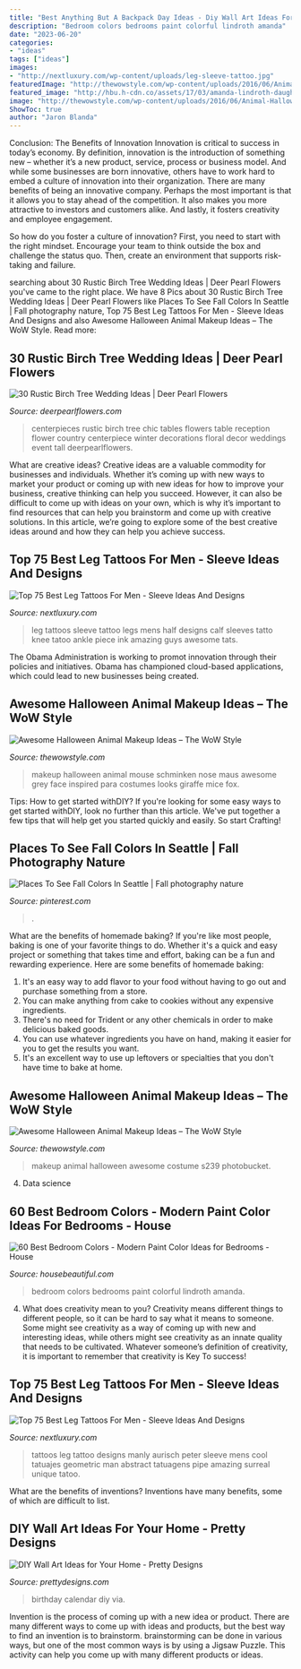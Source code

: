 ```yaml
---
title: "Best Anything But A Backpack Day Ideas - Diy Wall Art Ideas For Your Home"
description: "Bedroom colors bedrooms paint colorful lindroth amanda"
date: "2023-06-20"
categories:
- "ideas"
tags: ["ideas"]
images:
- "http://nextluxury.com/wp-content/uploads/leg-sleeve-tattoo.jpg"
featuredImage: "http://thewowstyle.com/wp-content/uploads/2016/06/Animal-Halloween-Makeup.jpg"
featured_image: "http://hbu.h-cdn.co/assets/17/03/amanda-lindroth-daughters-room.jpg"
image: "http://thewowstyle.com/wp-content/uploads/2016/06/Animal-Halloween-Makeup.jpg"
ShowToc: true
author: "Jaron Blanda"
---
```



Conclusion: The Benefits of Innovation
Innovation is critical to success in today’s economy. By definition, innovation is the introduction of something new – whether it’s a new product, service, process or business model. And while some businesses are born innovative, others have to work hard to embed a culture of innovation into their organization.
There are many benefits of being an innovative company. Perhaps the most important is that it allows you to stay ahead of the competition. It also makes you more attractive to investors and customers alike. And lastly, it fosters creativity and employee engagement.

So how do you foster a culture of innovation? First, you need to start with the right mindset. Encourage your team to think outside the box and challenge the status quo. Then, create an environment that supports risk-taking and failure.

	

		
searching about 30 Rustic Birch Tree Wedding Ideas | Deer Pearl Flowers you've came to the right place. We have 8 Pics about 30 Rustic Birch Tree Wedding Ideas | Deer Pearl Flowers like Places To See Fall Colors In Seattle | Fall photography nature, Top 75 Best Leg Tattoos For Men - Sleeve Ideas And Designs and also Awesome Halloween Animal Makeup Ideas – The WoW Style. Read more:
		
    
## 30 Rustic Birch Tree Wedding Ideas | Deer Pearl Flowers

<img loading=lazy src="http://www.deerpearlflowers.com/wp-content/uploads/2015/07/chic-wedding-centerpieces-ideas.jpg" onerror="this.onerror=null;this.src='https://tse3.mm.bing.net/th?id=OIP.qomJBkF-MLFb80XJWT0PcwHaLH&amp;pid=15.1';" alt="30 Rustic Birch Tree Wedding Ideas | Deer Pearl Flowers">

_Source: deerpearlflowers.com_

>centerpieces rustic birch tree chic tables flowers table reception flower country centerpiece winter decorations floral decor weddings event tall deerpearlflowers. 

	

What are creative ideas?
Creative ideas are a valuable commodity for businesses and individuals. Whether it’s coming up with new ways to market your product or coming up with new ideas for how to improve your business, creative thinking can help you succeed. However, it can also be difficult to come up with ideas on your own, which is why it’s important to find resources that can help you brainstorm and come up with creative solutions. In this article, we’re going to explore some of the best creative ideas around and how they can help you achieve success.

    
## Top 75 Best Leg Tattoos For Men - Sleeve Ideas And Designs

<img loading=lazy src="http://nextluxury.com/wp-content/uploads/leg-sleeve-tattoo.jpg" onerror="this.onerror=null;this.src='https://tse4.mm.bing.net/th?id=OIP.x40nkiIWLIYH2RNzwOxTLAHaJ4&amp;pid=15.1';" alt="Top 75 Best Leg Tattoos For Men - Sleeve Ideas And Designs">

_Source: nextluxury.com_

>leg tattoos sleeve tattoo legs mens half designs calf sleeves tatto knee tatoo ankle piece ink amazing guys awesome tats. 

	

The Obama Administration is working to promot innovation through their policies and initiatives. Obama has championed cloud-based applications, which could lead to new businesses being created.

    
## Awesome Halloween Animal Makeup Ideas – The WoW Style

<img loading=lazy src="http://thewowstyle.com/wp-content/uploads/2016/06/Animal-Halloween-Makeup.jpg" onerror="this.onerror=null;this.src='https://tse3.mm.bing.net/th?id=OIP.lKCsqCPlP_8bcrnBmeaN4AHaKt&amp;pid=15.1';" alt="Awesome Halloween Animal Makeup Ideas – The WoW Style">

_Source: thewowstyle.com_

>makeup halloween animal mouse schminken nose maus awesome grey face inspired para costumes looks giraffe mice fox. 

	

Tips: How to get started withDIY?
If you're looking for some easy ways to get started withDIY, look no further than this article. We've put together a few tips that will help get you started quickly and easily. So start Crafting!

    
## Places To See Fall Colors In Seattle | Fall Photography Nature

<img loading=lazy src="https://i.pinimg.com/736x/93/77/15/937715d19d6819fcfca930885975266c.jpg" onerror="this.onerror=null;this.src='https://tse4.mm.bing.net/th?id=OIP.WkdQtVBwt4rvjhmhBo_V2QHaJ3&amp;pid=15.1';" alt="Places To See Fall Colors In Seattle | Fall photography nature">

_Source: pinterest.com_

>. 

	

What are the benefits of homemade baking?
If you're like most people, baking is one of your favorite things to do. Whether it's a quick and easy project or something that takes time and effort, baking can be a fun and rewarding experience. Here are some benefits of homemade baking: 
1) It's an easy way to add flavor to your food without having to go out and purchase something from a store. 
2) You can make anything from cake to cookies without any expensive ingredients. 
3) There's no need for Trident or any other chemicals in order to make delicious baked goods. 
4) You can use whatever ingredients you have on hand, making it easier for you to get the results you want. 
5) It's an excellent way to use up leftovers or specialties that you don't have time to bake at home.

    
## Awesome Halloween Animal Makeup Ideas – The WoW Style

<img loading=lazy src="http://thewowstyle.com/wp-content/uploads/2016/06/Animal-Halloween-Makeup-Ideas.jpg" onerror="this.onerror=null;this.src='https://tse2.mm.bing.net/th?id=OIP.fVJp5HRx9a8AbG4JwdPp0gHaLF&amp;pid=15.1';" alt="Awesome Halloween Animal Makeup Ideas – The WoW Style">

_Source: thewowstyle.com_

>makeup animal halloween awesome costume s239 photobucket. 

	

4. Data science 

    
## 60 Best Bedroom Colors - Modern Paint Color Ideas For Bedrooms - House

<img loading=lazy src="http://hbu.h-cdn.co/assets/17/03/amanda-lindroth-daughters-room.jpg" onerror="this.onerror=null;this.src='https://tse4.mm.bing.net/th?id=OIP.hv2FTgN9xjQNlhaF3g1_tQHaLH&amp;pid=15.1';" alt="60 Best Bedroom Colors - Modern Paint Color Ideas for Bedrooms - House">

_Source: housebeautiful.com_

>bedroom colors bedrooms paint colorful lindroth amanda. 

	

4. What does creativity mean to you?
Creativity means different things to different people, so it can be hard to say what it means to someone. Some might see creativity as a way of coming up with new and interesting ideas, while others might see creativity as an innate quality that needs to be cultivated. Whatever someone’s definition of creativity, it is important to remember that creativity is Key To success!

    
## Top 75 Best Leg Tattoos For Men - Sleeve Ideas And Designs

<img loading=lazy src="http://nextluxury.com/wp-content/uploads/manly-leg-tattoos-men.jpg" onerror="this.onerror=null;this.src='https://tse1.mm.bing.net/th?id=OIP.lw8dFyO_mIaqKjR7ln7ENgHaLH&amp;pid=15.1';" alt="Top 75 Best Leg Tattoos For Men - Sleeve Ideas And Designs">

_Source: nextluxury.com_

>tattoos leg tattoo designs manly aurisch peter sleeve mens cool tatuajes geometric man abstract tatuagens pipe amazing surreal unique tatoo. 

	

What are the benefits of inventions?
Inventions have many benefits, some of which are difficult to list.

    
## DIY Wall Art Ideas For Your Home - Pretty Designs

<img loading=lazy src="http://www.prettydesigns.com/wp-content/uploads/2014/11/Birthday-Calendar.jpg" onerror="this.onerror=null;this.src='https://tse1.mm.bing.net/th?id=OIP.uhQNUpWK98Iu65pYHiSyhwHaLH&amp;pid=15.1';" alt="DIY Wall Art Ideas for Your Home - Pretty Designs">

_Source: prettydesigns.com_

>birthday calendar diy via. 

	

Invention is the process of coming up with a new idea or product. There are many different ways to come up with ideas and products, but the best way to find an invention is to brainstorm. brainstorming can be done in various ways, but one of the most common ways is by using a Jigsaw Puzzle. This activity can help you come up with many different products or ideas.

